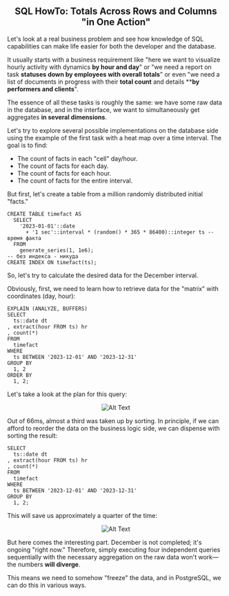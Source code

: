 <h2 align="center">SQL HowTo: Totals Across Rows and Columns "in One Action" </h2>

Let's look at a real business problem and see how knowledge of SQL capabilities can make life easier for both the developer and the database.

It usually starts with a business requirement like "here we want to visualize hourly activity with dynamics **by hour and day**" or "we need a report on task **statuses  down by employees with overall totals**" or even "we need a list of documents in progress with their ****total count**** and details ****by performers and clients**".

The essence of all these tasks is roughly the same: we have some raw data in the database, and in the interface, we want to simultaneously get aggregates **in several dimensions**.

Let's try to explore several possible implementations on the database side using the example of the first task with a heat map over a time interval. The goal is to find:

- The count of facts in each "cell" day/hour.
- The count of facts for each day.
- The count of facts for each hour.
- The count of facts for the entire interval.

But first, let's create a table from a million randomly distributed initial "facts."

```
CREATE TABLE timefact AS
  SELECT
    '2023-01-01'::date
      + '1 sec'::interval * (random() * 365 * 86400)::integer ts -- время факта
  FROM
    generate_series(1, 1e6);
-- без индекса - никуда
CREATE INDEX ON timefact(ts);
```

So, let's try to calculate the desired data for the December interval.

Obviously, first, we need to learn how to retrieve data for the "matrix" with coordinates (day, hour):
```
EXPLAIN (ANALYZE, BUFFERS)
SELECT
  ts::date dt
, extract(hour FROM ts) hr
, count(*)
FROM
  timefact
WHERE
  ts BETWEEN '2023-12-01' AND '2023-12-31'
GROUP BY
  1, 2
ORDER BY
  1, 2;
```
Let's take a look at the plan for this query:
<p align="center">
<img src="https://habrastorage.org/r/w1560/getpro/habr/upload_files/150/858/fd4/150858fd498cdbf3d3878d4ed61cab3e.png" alt="Alt Text">

Out of 66ms, almost a third was taken up by sorting. In principle, if we can afford to reorder the data on the business logic side, we can dispense with sorting the result:
```
SELECT
  ts::date dt
, extract(hour FROM ts) hr
, count(*)
FROM
  timefact
WHERE
  ts BETWEEN '2023-12-01' AND '2023-12-31'
GROUP BY
  1, 2;
```
This will save us approximately a quarter of the time:
<p align="center">
<img src="https://habrastorage.org/r/w1560/getpro/habr/upload_files/5dc/6de/5ec/5dc6de5ec6d91b1fdce8305a85e22a03.png" alt="Alt Text">

  But here comes the interesting part. December is not completed; it's ongoing "right now." Therefore, simply executing four independent queries sequentially with the necessary aggregation on the raw data won't work— the numbers **will diverge**.

This means we need to somehow "freeze" the data, and in PostgreSQL, we can do this in various ways.
